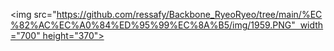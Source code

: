 <img src="https://github.com/ressafy/Backbone_RyeoRyeo/tree/main/%EC%82%AC%EC%A0%84%ED%95%99%EC%8A%B5/img/1959.PNG"  width="700" height="370">